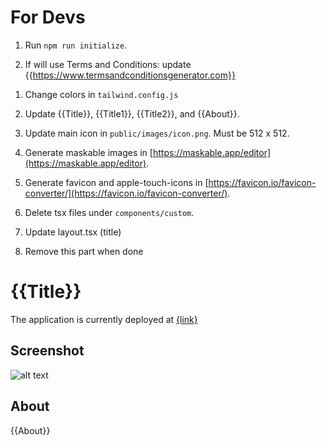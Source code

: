 # For Devs

1. Run `npm run initialize`.

1. If will use Terms and Conditions: update {{https://www.termsandconditionsgenerator.com}}

1) Change colors in `tailwind.config.js`
2) Update {{Title}}, {{Title1}}, {{Title2}}, and {{About}}.

3) Update main icon in `public/images/icon.png`. Must be 512 x 512.
4) Generate maskable images in [https://maskable.app/editor](https://maskable.app/editor).
5) Generate favicon and apple-touch-icons in [https://favicon.io/favicon-converter/](https://favicon.io/favicon-converter/).
6) Delete tsx files under `components/custom`.
7) Update layout.tsx (title)
8) Remove this part when done

#

# {{Title}}

The application is currently deployed at [{link}]({link})

## Screenshot

![alt text]({{screenshot_link}})

## About

{{About}}

